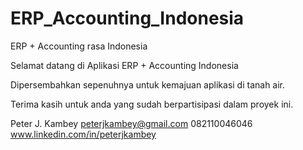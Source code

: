 ERP_Accounting_Indonesia
========================

ERP + Accounting rasa Indonesia

Selamat datang di Aplikasi ERP + Accounting Indonesia

Dipersembahkan sepenuhnya untuk kemajuan aplikasi di tanah air.

Terima kasih untuk anda yang sudah berpartisipasi dalam proyek ini.


Peter J. Kambey
peterjkambey@gmail.com
082110046046
www.linkedin.com/in/peterjkambey
